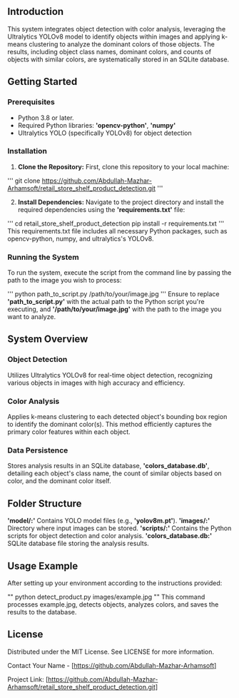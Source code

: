 ## Introduction
This system integrates object detection with color analysis, leveraging the Ultralytics YOLOv8 model to identify objects within images and applying k-means clustering to analyze the dominant colors of those objects. The results, including object class names, dominant colors, and counts of objects with similar colors, are systematically stored in an SQLite database.

## Getting Started
### Prerequisites
- Python 3.8 or later.
- Required Python libraries: **'opencv-python'**, **'numpy'**
- Ultralytics YOLO (specifically YOLOv8) for object detection

### Installation
1. **Clone the Repository:**
First, clone this repository to your local machine:

'''
git clone https://github.com/Abdullah-Mazhar-Arhamsoft/retail_store_shelf_product_detection.git
'''


2. **Install Dependencies:**
Navigate to the project directory and install the required dependencies using the **'requirements.txt'** file:

'''
cd retail_store_shelf_product_detection
pip install -r requirements.txt
'''
This requirements.txt file includes all necessary Python packages, such as opencv-python, numpy, and ultralytics's YOLOv8.


### Running the System
To run the system, execute the script from the command line by passing the path to the image you wish to process:

'''
python path_to_script.py /path/to/your/image.jpg
'''
Ensure to replace **'path_to_script.py'** with the actual path to the Python script you're executing, and **'/path/to/your/image.jpg'** with the path to the image you want to analyze.

## System Overview
### Object Detection
Utilizes Ultralytics YOLOv8 for real-time object detection, recognizing various objects in images with high accuracy and efficiency.

### Color Analysis
Applies k-means clustering to each detected object's bounding box region to identify the dominant color(s). This method efficiently captures the primary color features within each object.

### Data Persistence
Stores analysis results in an SQLite database, **'colors_database.db'**, detailing each object's class name, the count of similar objects based on color, and the dominant color itself.

## Folder Structure
**'model/:'** Contains YOLO model files (e.g., **'yolov8m.pt'**).
**'images/:'** Directory where input images can be stored.
**'scripts/:'** Contains the Python scripts for object detection and color analysis.
**'colors_database.db:'** SQLite database file storing the analysis results.

## Usage Example
After setting up your environment according to the instructions provided:

""
python detect_product.py images/example.jpg
""
This command processes example.jpg, detects objects, analyzes colors, and saves the results to the database.


## License
Distributed under the MIT License. See LICENSE for more information.

Contact
Your Name - [https://github.com/Abdullah-Mazhar-Arhamsoft]

Project Link: [https://github.com/Abdullah-Mazhar-Arhamsoft/retail_store_shelf_product_detection.git]


